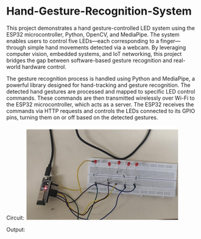 # Hand-Gesture-Recognition-System
This project demonstrates a hand gesture-controlled LED system using the ESP32 microcontroller, Python, OpenCV, and MediaPipe. The system enables users to control five LEDs—each corresponding to a finger—through simple hand movements detected via a webcam. By leveraging computer vision, embedded systems, and IoT networking, this project bridges the gap between software-based gesture recognition and real-world hardware control.

The gesture recognition process is handled using Python and MediaPipe, a powerful library designed for hand-tracking and gesture recognition. The detected hand gestures are processed and mapped to specific LED control commands. These commands are then transmitted wirelessly over Wi-Fi to the ESP32 microcontroller, which acts as a server. The ESP32 receives the commands via HTTP requests and controls the LEDs connected to its GPIO pins, turning them on or off based on the detected gestures.

Circuit:
<img src="https://github.com/anukriti-bcc/Hand-Gesture-Recognition-System/blob/main/image.png?raw=true" width="400"/>

Output:

